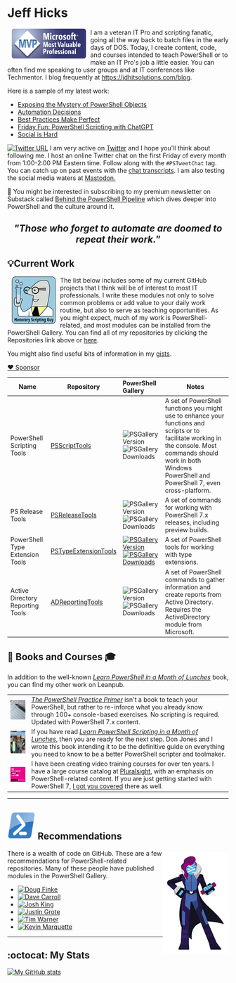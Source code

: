 # Jeff Hicks

<img src="images/MVP-Logo-small.png" alt="MVP" align="left" style="float: left; padding: 0px 10px 10px 10px;"> I am a veteran IT Pro and scripting fanatic, going all the way back to batch files in the early days of DOS. Today, I create content, code, and courses intended to teach PowerShell or to make an IT Pro's job a little easier. You can often find me speaking to user groups and at IT conferences like Techmentor. I blog frequently at <https://jdhitsolutions.com/blog>.

Here is a sample of my latest work:

<!-- BLOG-POST-LIST:START -->
- [Exposing the Mystery of PowerShell Objects](https://jdhitsolutions.com/blog/powershell/9229/exposing-the-mystery-of-powershell-objects/?utm_source=rss&utm_medium=rss&utm_campaign=exposing-the-mystery-of-powershell-objects)
- [Automation Decisions](https://jdhitsolutions.com/blog/powershell/9225/automation-decisions/?utm_source=rss&utm_medium=rss&utm_campaign=automation-decisions)
- [Best Practices Make Perfect](https://jdhitsolutions.com/blog/powershell/9198/best-practices-make-perfect/?utm_source=rss&utm_medium=rss&utm_campaign=best-practices-make-perfect)
- [Friday Fun: PowerShell Scripting with ChatGPT](https://jdhitsolutions.com/blog/powershell/9187/friday-fun-powershell-scripting-with-chatgpt/?utm_source=rss&utm_medium=rss&utm_campaign=friday-fun-powershell-scripting-with-chatgpt)
- [Social is Hard](https://jdhitsolutions.com/blog/powershell/9184/social-is-hard/?utm_source=rss&utm_medium=rss&utm_campaign=social-is-hard)
<!-- BLOG-POST-LIST:END -->

[![Twitter URL](https://img.shields.io/twitter/url?style=social&url=https%3A%2F%2Ftwitter.com%2Fjeffhicks)](https://twitter.com/jeffhicks) I am very active on [Twitter](https://twitter.com/jeffhicks) and I hope you'll think about following me. I host an online Twitter chat on the first Friday of every month from 1:00-2:00 PM Eastern time. Follow along with the `#PSTweetChat` tag. You can catch up on past events with the [chat transcripts](https://github.com/jdhitsolutions/PSTweetChat). I am also testing the social media waters at <a rel="me" href="https://techhub.social/@JeffHicks">Mastodon.</a>

:newspaper: You might be interested in subscribing to my premium newsletter on Substack called [Behind the PowerShell Pipeline](https://jeffhicks.substack.com) which dives deeper into PowerShell and the culture around it.

## <p align="center"> _"Those who forget to automate are doomed to repeat their work."_ </p>

## :bulb:Current Work

<img src = "images/scriptingguy.png" alt="scripting guy" style="float: left; padding: 0px 10px 10px 10px;" align="left"> The list below includes some of my current GitHub projects that I think will be of interest to most IT professionals. I write these modules not only to solve common problems or add value to your daily work routine, but also to serve as teaching opportunities. As you might expect, much of my work is PowerShell-related, and most modules can be installed from the PowerShell Gallery. You can find all of my repositories by clicking the Repositories link above or [here](https://github.com/jdhitsolutions?tab=repositories).

You might also find useful bits of information in my [gists](https://gist.github.com/jdhitsolutions).

[:heart: Sponsor](https://github.com/sponsors/jdhitsolutions)

Name| Repository | PowerShell Gallery | Notes
|---|--- | :--- |---|
PowerShell Scripting Tools | [PSScriptTools](https://github.com/jdhitsolutions/PSScriptTools) | ![PSGallery Version](https://img.shields.io/powershellgallery/v/PSScripttools.png?style=for-the-badge&logo=powershell&label=PSScriptTools) ![PSGallery Downloads](https://img.shields.io/powershellgallery/dt/PSScripttools.png?style=for-the-badge&logo=powershell&label=Downloads) | A set of PowerShell functions you might use to enhance your functions and scripts or to facilitate working in the console. Most commands should work in both Windows PowerShell and PowerShell 7, even cross-platform.
PS Release Tools | [PSReleaseTools](https://github.com/jdhitsolutions/PSReleaseTools) | ![PSGallery Version](https://img.shields.io/powershellgallery/v/PSReleaseTools.png?style=for-the-badge&logo=powershell&label=PSReleaseTools)![PSGallery Downloads](https://img.shields.io/powershellgallery/dt/PSReleaseTools.png?style=for-the-badge&logo=powershell&label=Downloads) | A set of commands for working with PowerShell 7.x releases, including preview builds.
PowerShell Type Extension Tools | [PSTypeExtensionTools](https://github.com/jdhitsolutions/PSTypeExtensionTools) | [![PSGallery Version](https://img.shields.io/powershellgallery/v/PSTypeExtensionTools.png?style=for-the-badge&logo=powershell&label=PSTypeExtensionTools)](https://www.powershellgallery.com/packages/PSTypeExtensionTools/) [![PSGallery Downloads](https://img.shields.io/powershellgallery/dt/PSTypeExtensionTools.png?style=for-the-badge&&logo=powershell&label=Downloads)](https://www.powershellgallery.com/packages/PSTypeExtensionTools/) | A set of PowerShell tools for working with type extensions.
Active Directory Reporting Tools | [ADReportingTools](https://github.com/jdhitsolutions/ADReportingTools) | ![PSGallery Version](https://img.shields.io/powershellgallery/v/ADReportingTools.png?style=for-the-badge&logo=powershell&label=ADReportingTools)![PSGallery Downloads](https://img.shields.io/powershellgallery/dt/ADReportingTools.png?style=for-the-badge&&logo=powershell&label=Downloads)| A set of PowerShell commands to gather information and create reports from Active Directory. Requires the ActiveDirectory module from Microsoft.

## :book: Books and Courses :mortar_board:

In addition to the well-known [_Learn PowerShell in a Month of Lunches_](https://www.manning.com/books/learn-windows-powershell-in-a-month-of-lunches-third-edition?a_aid=jdhit&a_bid=2326a8ab) book, you can find my other work on Leanpub.

|   |   |
|---|---|
![PowerShell PracticePrimer](images/psprimer-thumb.png) | [_The PowerShell Practice Primer_](https://leanpub.com/psprimer) isn't a book to teach your PowerShell, but rather to re-inforce what you already know through 100+ console-based exercises. No scripting is required. Updated with PowerShell 7.x content.
![PowerShell Scripting and Toolmaking](images/pstoolmaking-thumbnail.png) | If you have read [_Learn PowerShell Scripting in a Month of Lunches_](https://www.manning.com/books/learn-powershell-scripting-in-a-month-of-lunches?a_aid=jdhit&a_bid=2326a8ab), then you are ready for the next step. Don Jones and I wrote this book intending it to be the definitive guide on everything you need to know to be a better PowerShell scripter and toolmaker.
![pluralsight](images/ps-skills-thumb.jpg) | I have been creating video training courses for over ten years. I have a large course catalog at [Pluralsight](https://pluralsight.pxf.io/qbR6n), with an emphasis on PowerShell-related content. If you are just getting started with PowerShell 7, [I got you covered](https://pluralsight.pxf.io/Lbvya) there as well.
-----

## ![PS](images/powershell-emoji.png) Recommendations

<img src = "images/PowerShell-transparent-thumb.jpg" alt="ms powershell" style="float: right; padding: 5px 0px 0px 0px;" align="right"> There is a wealth of code on GitHub. These are a few recommendations for PowerShell-related repositories. Many of these people have published modules in the PowerShell Gallery.

- [![Doug Finke](https://img.shields.io/badge/Doug%20Finke-%40dfinke-green?style=for-the-badge&logo=github)](https://github.com/dfinke)
- [![Dave Carroll](https://img.shields.io/badge/Dave%20Carroll-%40theDaveCarroll-green?style=for-the-badge&logo=github)](https://github.com/thedavecarroll/)
- [![Josh King](https://img.shields.io/badge/Josh%20King-%40Windos-green?style=for-the-badge&logo=github)](https://github.com/windos)
- [![Justin Grote](https://img.shields.io/badge/Justin%20Grote-%40JustinGrote-green?style=for-the-badge&logo=github)](https://github.com/justingrote)
- [![Tim Warner](https://img.shields.io/badge/Tim%20Warner-%40TimWarner-green?style=for-the-badge&logo=github)](https://github.com/timothywarner)
- [![Kevin Marquette](https://img.shields.io/badge/Kevin%20Marquette-%40KevinMarquette-green?style=for-the-badge&logo=github)](https://github.com/KevinMarquette)

-----

## :octocat: My Stats

[![My GitHub stats](https://github-readme-stats.vercel.app/api?username=jdhitsolutions)](https://github.com/jdhitsolutions/github-readme-stats)
